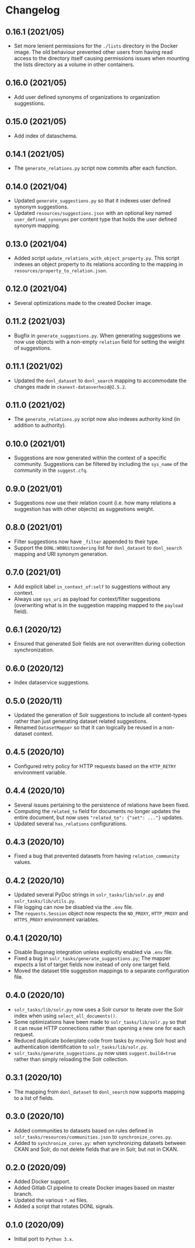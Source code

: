 # Changelog

## 0.16.1 (2021/05)

- Set more lenient permissions for the `./lists` directory in the Docker image. The old behaviour prevented other users from having read access to the directory itself causing permissions issues when mounting the lists directory as a volume in other containers.

## 0.16.0 (2021/05)

- Add user defined synonyms of organizations to organization suggestions.

## 0.15.0 (2021/05)

- Add index of dataschema.

## 0.14.1 (2021/05)

- The `generate_relations.py` script now commits after each function.

## 0.14.0 (2021/04)

- Updated `generate_suggestions.py` so that it indexes user defined synonym suggestions.
- Updated `resources/suggestions.json` with an optional key named `user_defined_synonyms` per content type that holds the user defined synonym mapping.

## 0.13.0 (2021/04)

- Added script `update_relations_with_object_property.py`. This script indexes an object property to its relations according to the mapping in `resources/property_to_relation.json`.

## 0.12.0 (2021/04)

- Several optimizations made to the created Docker image.

## 0.11.2 (2021/03)

- Bugfix in `generate_suggestions.py`. When generating suggestions we now use objects with a non-empty `relation` field for setting the weight of suggestions.

## 0.11.1 (2021/02)

- Updated the `donl_dataset` to `donl_search` mapping to accommodate the changes made in `ckanext-dataoverheid@2.5.2`.

## 0.11.0 (2021/02)

- The `generate_relations.py` script now also indexes authority kind (in addition to authority).

## 0.10.0 (2021/01)

- Suggestions are now generated within the context of a specific community. Suggestions can be filtered by including the `sys_name` of the community in the `suggest.cfq`.

## 0.9.0 (2021/01)

- Suggestions now use their relation count (i.e. how many relations a suggestion has with other objects) as suggestions weight.

## 0.8.0 (2021/01)

- Filter suggestions now have `_filter` appended to their type.
- Support the `DONL:WOBUitzondering` list for `donl_dataset` to `donl_search` mapping and URI synonym generation.

## 0.7.0 (2021/01)

- Add explicit label `in_context_of:self` to suggestions without any context.
- Always use `sys_uri` as payload for context/filter suggestions (overwriting what is in the suggestion mapping mapped to the `payload` field).

## 0.6.1 (2020/12)

- Ensured that generated Solr fields are not overwritten during collection synchronization.

## 0.6.0 (2020/12)

- Index dataservice suggestions.

## 0.5.0 (2020/11)

- Updated the generation of Solr suggestions to include all content-types rather than just generating dataset related suggestions.
- Renamed `DatasetMapper` so that it can logically be reused in a non-dataset context.

## 0.4.5 (2020/10)

- Configured retry policy for HTTP requests based on the `HTTP_RETRY` environment variable.

## 0.4.4 (2020/10)

- Several issues pertaining to the persistence of relations have been fixed.
- Computing the `related_to` field for documents no longer updates the entire document, but now uses ```"related_to": {"set": ..."}``` updates.
- Updated several `has_relations` configurations.

## 0.4.3 (2020/10)
- Fixed a bug that prevented datasets from having `relation_community` values.

## 0.4.2 (2020/10)

- Updated several PyDoc strings in `solr_tasks/lib/solr.py` and `solr_tasks/lib/utils.py`.
- File logging can now be disabled via the `.env` file.
- The `requests.Session` object now respects the `NO_PROXY`, `HTTP_PROXY` and `HTTPS_PROXY` environment variables.

## 0.4.1 (2020/10)

- Disable Bugsnag integration unless explicitly enabled via `.env` file.
- Fixed a bug in `solr_tasks/generate_suggestions.py`; The mapper expects a list of target fields now instead of only one target field.
- Moved the dataset title suggestion mappings to a separate configuration file.

## 0.4.0 (2020/10)

- `solr_tasks/lib/solr.py` now uses a Solr cursor to iterate over the Solr index when using `select_all_documents()`.
- Some optimizations have been made to `solr_tasks/lib/solr.py` so that it can reuse HTTP connections rather than opening a new one for each request.
- Reduced duplicate boilerplate code from tasks by moving Solr host and authentication identification to `solr_tasks/lib/solr.py`.
- `solr_tasks/generate_suggestions.py` now uses `suggest.build=true` rather than simply reloading the Solr collection.

## 0.3.1 (2020/10)

- The mapping from `donl_dataset` to `donl_search` now supports mapping to a list of fields.

## 0.3.0 (2020/10)

- Added communities to datasets based on rules defined in `solr_tasks/resources/communities.json` to `synchronize_cores.py`.
- Added to `synchronize_cores.py`: when synchronizing datasets between CKAN and Solr, do not delete fields that are in Solr, but not in CKAN.

## 0.2.0 (2020/09)

- Added Docker support.
- Added Gitlab CI pipeline to create Docker images based on master branch.
- Updated the various `*.md` files.
- Added a script that rotates DONL signals.

## 0.1.0 (2020/09)

- Initial port to `Python 3.x`.
